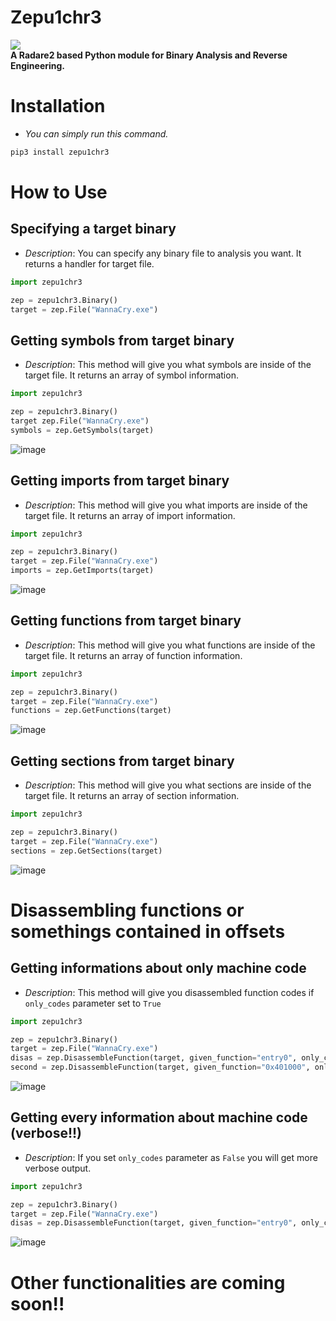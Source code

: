 # Zepu1chr3
<img src="https://img.shields.io/badge/-Python-black?style=for-the-badge&logo=python&logoColor=white">
<br><b>A Radare2 based Python module for Binary Analysis and Reverse Engineering.</b><br>

# Installation
- <i>You can simply run this command.</i>
```bash
pip3 install zepu1chr3
```

# How to Use
## Specifying a target binary
- <i>Description</i>: You can specify any binary file to analysis you want. It returns a handler for target file.<br>
```python
import zepu1chr3

zep = zepu1chr3.Binary()
target = zep.File("WannaCry.exe")
```

## Getting symbols from target binary
- <i>Description</i>: This method will give you what symbols are inside of the target file. It returns an array of symbol information.<br>
```python
import zepu1chr3

zep = zepu1chr3.Binary()
target zep.File("WannaCry.exe")
symbols = zep.GetSymbols(target)
```
![image](.animations/symbols.png)

## Getting imports from target binary
- <i>Description</i>: This method will give you what imports are inside of the target file. It returns an array of import information.<br>
```python
import zepu1chr3

zep = zepu1chr3.Binary()
target = zep.File("WannaCry.exe")
imports = zep.GetImports(target)
```
![image](.animations/imports.png)

## Getting functions from target binary
- <i>Description</i>: This method will give you what functions are inside of the target file. It returns an array of function information.<br>
```python
import zepu1chr3

zep = zepu1chr3.Binary()
target = zep.File("WannaCry.exe")
functions = zep.GetFunctions(target)
```
![image](.animations/functions.png)

## Getting sections from target binary
- <i>Description</i>: This method will give you what sections are inside of the target file. It returns an array of section information.<br>
```python
import zepu1chr3

zep = zepu1chr3.Binary()
target = zep.File("WannaCry.exe")
sections = zep.GetSections(target)
```
![image](.animations/sections.png)

# Disassembling functions or somethings contained in offsets
## Getting informations about only machine code
- <i>Description</i>: This method will give you disassembled function codes if ```only_codes``` parameter set to ```True```<br>
```python
import zepu1chr3

zep = zepu1chr3.Binary()
target = zep.File("WannaCry.exe")
disas = zep.DisassembleFunction(target, given_function="entry0", only_codes=True)
second = zep.DisassembleFunction(target, given_function="0x401000", only_codes=True) # You can use offsets to!!
```
![image](.animations/disas1.png)

## Getting every information about machine code (verbose!!)
- <i>Description</i>: If you set ```only_codes``` parameter as ```False``` you will get more verbose output.<br>
```python
import zepu1chr3

zep = zepu1chr3.Binary()
target = zep.File("WannaCry.exe")
disas = zep.DisassembleFunction(target, given_function="entry0", only_codes=False)
```
![image](.animations/disas2.png)

# Other functionalities are coming soon!!
